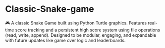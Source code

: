 # Classic-Snake-game
🎮 A classic Snake Game built using Python Turtle graphics. Features real-time score tracking and a persistent high score system using file operations (read, write, append). Designed to be modular, engaging, and expandable with future updates like game over logic and leaderboards.
